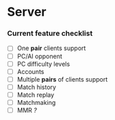 # Server  
  
### Current feature checklist
- [ ] One **pair** clients support  
- [ ] PC/AI opponent  
- [ ] PC difficulty levels  
- [ ] Accounts  
- [ ] Multiple **pairs** of clients support  
- [ ] Match history  
- [ ] Match replay  
- [ ] Matchmaking  
- [ ] MMR *?*  
